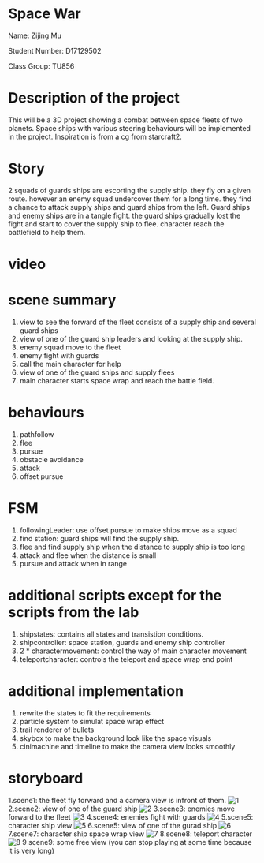 # Space War
Name: Zijing Mu

Student Number: D17129502

Class Group: TU856

# Description of the project
This will be a 3D project showing a combat between space fleets of two planets. Space ships with various steering behaviours will be implemented in the project. Inspiration is from a cg from starcraft2. 
# Story
2 squads of guards ships are escorting the supply ship. they fly on a given route. however an enemy squad undercover them for a long time. they find a chance to attack supply ships and guard ships from the left. Guard ships and enemy ships are in a tangle fight. the guard ships gradually lost the fight and start to cover the supply ship to flee. character reach the battlefield to help them.
# video

# scene summary
1. view to see the forward of the fleet consists of a supply ship and several guard ships
2. view of one of the guard ship leaders and looking at the supply ship.
3. enemy squad move to the fleet
4. enemy fight with guards
5. call the main character for help
6. view of one of the guard ships and supply flees
7. main character starts space wrap and reach the battle field.
# behaviours
1. pathfollow
2. flee
3. pursue
4. obstacle avoidance
5. attack
6. offset pursue
# FSM
1. followingLeader: use offset pursue to make ships move as a squad
2. find station: guard ships will find the supply ship.
3. flee and find supply ship when the distance to supply ship is too long
4. attack and flee when the distance is small
5. pursue and attack when in range
# additional scripts except for the scripts from the lab
1. shipstates: contains all states and transistion conditions.
2. shipcontroller: space station, guards and enemy ship controller
3. 2 * charactermovement: control the way of main character movement
4. teleportcharacter: controls the teleport and space wrap end point
# additional implementation
1. rewrite the states to fit the requirements
2. particle system to simulat space wrap effect
3. trail renderer of bullets
4. skybox to make the background look like the space visuals
5. cinimachine and timeline to make the camera view looks smoothly
# storyboard
1.scene1: the fleet fly forward and a camera view is infront of them.
![1](https://user-images.githubusercontent.com/55754978/168894476-cd8c42af-c640-4f55-843e-17e2a374d7d6.png)
2.scene2: view of one of the guard ship
![2](https://user-images.githubusercontent.com/55754978/168894641-6adee46b-351b-4933-977d-ede92a4ad8d1.png)
3.scene3: enemies move forward to the fleet
![3](https://user-images.githubusercontent.com/55754978/168894758-5018aabb-f833-41d6-8e6a-8e08ccb7372c.png)
4.scene4: enemies fight with guards
![4](https://user-images.githubusercontent.com/55754978/168894996-4b1b3873-98fc-4f34-ac21-2bc771afed97.png)
5.scene5: character ship view
![5](https://user-images.githubusercontent.com/55754978/168895200-d493fe28-8969-4422-874b-f0d07c276989.png)
6.scene5: view of one of the gurad ship
![6](https://user-images.githubusercontent.com/55754978/168895333-03a5be83-815f-4ab0-820b-9e5b211020ee.png)
7.scene7: character ship space wrap view
![7](https://user-images.githubusercontent.com/55754978/168895483-260f63f9-efe1-43a8-ae5d-c27462d8f934.png)
8.scene8: teleport character 
![8](https://user-images.githubusercontent.com/55754978/168895619-f02b5ca6-f117-453d-aa4d-9c2a7ff639f5.png)
9 scene9: some free view (you can stop playing at some time because it is very long)






